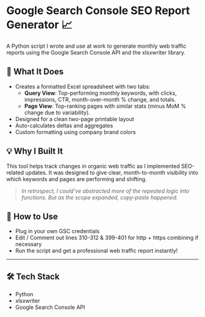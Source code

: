# Google Search Console SEO Report Generator 📈

A Python script I wrote and use at work to generate monthly web traffic reports using the Google Search Console API and the xlsxwriter library.

## 🔧 What It Does

- Creates a formatted Excel spreadsheet with two tabs:
  - **Query View**: Top-performing monthly keywords, with clicks, impressions, CTR, month-over-month % change, and totals.
  - **Page View**: Top-ranking pages with similar stats (minus MoM % change due to variability).
- Designed for a clean two-page printable layout
- Auto-calculates deltas and aggregates
- Custom formatting using company brand colors

## 💡 Why I Built It

This tool helps track changes in organic web traffic as I implemented SEO-related updates. It was designed to give clear, month-to-month visibility into which keywords and pages are performing and shifting.

> *In retrospect, I could’ve abstracted more of the repeated logic into functions. But as the scope expanded, copy-paste happened.*

## 🚀 How to Use

- Plug in your own GSC credentials
- Edit / Comment out lines 310-312 & 399-401 for http + https combining if necessary
- Run the script and get a professional web traffic report instantly!

---

## 🛠️ Tech Stack

- Python
- xlsxwriter
- Google Search Console API

